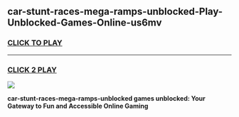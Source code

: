 
## car-stunt-races-mega-ramps-unblocked-Play-Unblocked-Games-Online-us6mv
<h3>
<a href="https://premium76.site?title=car-stunt-races-mega-ramps-unblocked&ref=25A">CLICK TO PLAY</a></h3>
<hr>

<h3>
<a href="https://premium76.site?title=car-stunt-races-mega-ramps-unblocked&ref=25A">CLICK 2 PLAY</a>
  
</h3>

<a href="https://premium76.site?title=car-stunt-races-mega-ramps-unblocked&ref=25A"><img src="https://clearcache.store/games.png"></a>


**car-stunt-races-mega-ramps-unblocked games unblocked: Your Gateway to Fun and Accessible Online Gaming**
